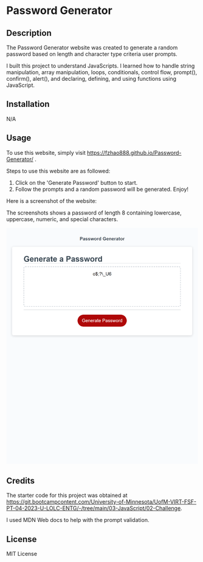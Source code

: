 # Password Generator

## Description

The Password Generator website was created to generate a random password based on length and character type criteria user prompts. 

I built this project to understand JavaScripts. I learned how to handle string manipulation, array manipulation, loops,
conditionals, control flow, prompt(), confirm(), alert(), and declaring, defining, and using functions using JavaScript. 

## Installation

N/A

## Usage

To use this website, simply visit https://fzhao888.github.io/Password-Generator/ .

Steps to use this website are as followed:
1) Click on the 'Generate Password' button to start. 
2) Follow the prompts and a random password will be generated.  Enjoy!

Here is a screenshot of the website:

The screenshots shows a password of length 8 containing lowercase, uppercase, numeric, and special characters.

![screenshot of website](assets\images\fzhao888.github.io_Password-Generator_.png)

## Credits
The starter code for this project was obtained at https://git.bootcampcontent.com/University-of-Minnesota/UofM-VIRT-FSF-PT-04-2023-U-LOLC-ENTG/-/tree/main/03-JavaScript/02-Challenge. 

I used MDN Web docs to help with the prompt validation.

## License

MIT License
